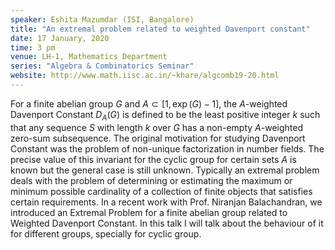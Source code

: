 ```yaml
---
speaker: Eshita Mazumdar (ISI, Bangalore)
title: "An extremal problem related to weighted Davenport constant"
date: 17 January, 2020
time: 3 pm
venue: LH-1, Mathematics Department
series: "Algebra & Combinatorics Seminar"
website: http://www.math.iisc.ac.in/~khare/algcomb19-20.html
---
```


For a finite abelian group $G$ and $A \subset [1, \exp(G) - 1]$, the
$A$-weighted Davenport Constant $D_A(G)$ is defined to be the least
positive integer $k$ such that any sequence $S$ with length $k$ over $G$
has a non-empty $A$-weighted zero-sum subsequence. The original motivation
for studying Davenport Constant was the problem of non-unique
factorization in number fields. The precise value of this invariant for
the cyclic group for certain sets $A$ is known but the general case is
still unknown. Typically an extremal problem deals with the problem of
determining or estimating the maximum or minimum possible cardinality of
a collection of finite objects that satisfies certain requirements. In a
recent work with Prof. Niranjan Balachandran, we introduced an Extremal
Problem for a finite abelian group related to Weighted Davenport
Constant. In this talk I will talk about the behaviour of it for
different groups, specially for cyclic group.
